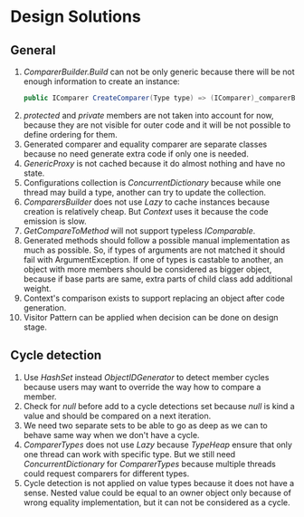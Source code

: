 # Design Solutions

## General

1. *ComparerBuilder.Build* can not be only generic because there will be not enough information to create an instance:
    ``` csharp
    public IComparer CreateComparer(Type type) => (IComparer)_comparerBuilder.Build<T>(type);
    ```
1. *protected* and *private* members are not taken into account for now, because they are not visible for outer code and it will be not possible to define ordering for them.
1. Generated comparer and equality comparer are separate classes because no need generate extra code if only one is needed.
1. *GenericProxy* is not cached because it do almost nothing and have no state.
1. Configurations collection is *ConcurrentDictionary* because while one thread may build a type, another can try to update the collection.
1. *ComparersBuilder* does not use *Lazy* to cache instances because creation is relatively cheap. But *Context* uses it because the code emission is slow.
1. *GetCompareToMethod* will not support typeless *IComparable*.
1. Generated methods should follow a possible manual implementation as much as possible. So, if types of arguments are not matched it should fail with ArgumentException. If one of types is castable to another, an object with more members should be considered as bigger object, because if base parts are same, extra parts of child class add additional weight.
1. Context's comparison exists to support replacing an object after code generation.
1. Visitor Pattern can be applied when decision can be done on design stage.

## Cycle detection

1. Use *HashSet* instead *ObjectIDGenerator* to detect member cycles because users may want to override the way how to compare a member.
1. Check for *null* before add to a cycle detections set because *null* is kind a value and should be compared on a next iteration.
1. We need two separate sets to be able to go as deep as we can to behave same way when we don't have a cycle.
1. *ComparerTypes* does not use *Lazy* because *TypeHeap* ensure that only one thread can work with specific type. But we still need *ConcurrentDictionary* for *ComparerTypes* because multiple threads could request comparers for different types.
1. Cycle detection is not applied on value types because it does not have a sense. Nested value could be equal to an owner object only because of wrong equality implementation, but it can not be considered as a cycle.